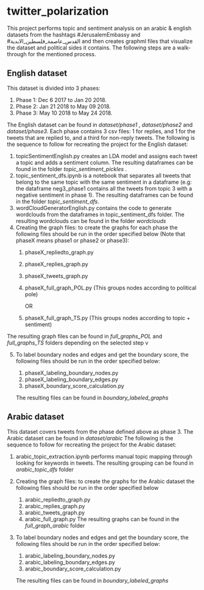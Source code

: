 # twitter_polarization
This project performs topic and sentiment analysis on an arabic & english datasets from the hashtags #JerusalemEmbassy and #القدس_عاصمة_فلسطين_الابدية and then
creates graphml files that visualize the dataset and political sides it contains. The following steps are a walk-through for the mentioned process.
## English dataset
This dataset is divided into 3 phases: 
1. Phase 1: Dec 6 2017 to Jan 20 2018.
2. Phase 2: Jan 21 2018 to May 09 2018.
3. Phase 3: May 10 2018 to May 24 2018.

The English dataset can be found in *dataset/phase1* , *dataset/phase2* and *dataset/phase3*. Each phase contains 3 csv files: 1 for replies, and 1 for the tweets that are replied to, and a third for non-reply tweets. 
The following is the sequence to follow for recreating the project for the English dataset:
1. topicSentimentEnglish.py creates an LDA model and assigns each tweet a topic and adds a sentiment column. 
The resulting dataframes can be found in the folder *topic_sentiment_pickles* . 
2. topic_sentiment_dfs.ipynb is a notebook that separates all tweets that belong to the same topic with the same sentiment in a dataframe (e.g: the dataframe neg3_phase1 contains all the tweets from topic 3 with a negative sentiment in phase 1). The resulting dataframes can be found in the folder *topic_sentiment_dfs*.  
3. wordCloudGeneratorEnglish.py contains the code to generate wordclouds from the dataframes in topic_sentiment_dfs folder. The resulting wordclouds can be found in the folder *wordclouds*
4. Creating the graph files: to create the graphs for each phase the following files should be run in the order specified below (Note that phaseX means phase1 or phase2 or phase3):
   1. phaseX_repliedto_graph.py 
   2. phaseX_replies_graph.py
   3. phaseX_tweets_graph.py
   4. phaseX_full_graph_POL.py (This groups nodes according to political pole)
   
      OR
   
   4. phaseX_full_graph_TS.py (This groups nodes according to topic + sentiment)
   
 The resulting graph files can be found in *full_graphs_POL* and *full_graphs_TS* folders depending on the selected step v
 
5. To label boundary nodes and edges and get the boundary score, the following files should be run in the order specified below:
   1. phaseX_labeling_boundary_nodes.py 
   2. phaseX_labeling_boundary_edges.py
   3. phaseX_boundary_score_calculation.py
   
   The resulting files can be found in *boundary_labeled_graphs*

## Arabic dataset 
This dataset covers tweets from the phase defined above as phase 3. The Arabic dataset can be found in *dataset/arabic*
The following is the sequence to follow for recreating the project for the Arabic dataset:
1. arabic_topic_extraction.ipynb performs manual topic mapping through looking for keywords in tweets. The resulting grouping can be found in *arabic_topic_dfs* folder
2. Creating the graph files: to create the graphs for the Arabic dataset the following files should be run in the order specified below
   1. arabic_repliedto_graph.py 
   2. arabic_replies_graph.py
   3. arabic_tweets_graph.py
   4. arabic_full_graph.py
  The resulting graphs can be found in the *full_graph_arabic* folder
3. To label boundary nodes and edges and get the boundary score, the following files should be run in the order specified below:
   1. arabic_labeling_boundary_nodes.py 
   2. arabic_labeling_boundary_edges.py
   3. arabic_boundary_score_calculation.py
   
   The resulting files can be found in *boundary_labeled_graphs*
